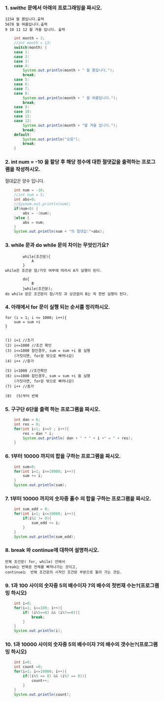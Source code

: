### 1.  swithc 문에서 아래의 프로그래밍을 짜시오.

	1234 월 봄입니다.출력
	5678 월 여름입니다.출력
	9 10 11 12 월 겨울 입니다. 출력

```java
	int month = 3;
	//int month = 13;
	switch(month) {
	case 1:
	case 2:
	case 3:
	case 4:
		System.out.println(month + " 월 봄입니다.");
		break;
	case 5:
	case 6:
	case 7:
	case 8:
		System.out.println(month + " 월 여름입니다.");
		break;
	case 9:
	case 10:
	case 11:
	case 12:
		System.out.println(month + "월 겨울 입니다.");
		break;
	default:
		System.out.println("오류");
		break;
	}
```

### 2. int num = -10 을 할당 후 해당 정수에 대한 절댓값을 출력하는 프로그램을 작성하시오.
절대값은 양수 입니다.
```java
	int num = -10;
	//int num = 5;
	int abs=0;
	//System.out.println(num);
	if(num<0) {
		abs = -(num);
	}else {
		abs = num;
	}
	System.out.println(num + "의 절댓값:"+abs);
```

### 3. while 문과 do while 문의 차이는 무엇인가요?
			while(조건문){
				A
			}
	while은 조건문 참/거짓 여부에 따라서 A가 실행이 된다.
	
			do{
				B
			}while(조건문);
	do while 문은 조건문이 참/거짓 과 상관없이 B는 꼭 한번 실행이 된다.
	
	
### 4. 아래에서 for 문이 실행 되는 순서를 정리하시오.
	for (i = 1; i <= 1000; i++){
		sum = sum +i
	}


	(1) i=1 //초기
	(2) i<=1000 //조건 확인
	(3) i<=1000 참인경우, sum = sum +i 을 실행
		(거짓이면, for문 밖으로 빠져나감)
	(4) i++ //증가
	 
	(5) i<1000 //조건확인
	(6) i<=1000 참인경우, sum = sum +i 을 실행
		(거짓이면, for문 밖으로 빠져나감)
	(7) i++ //증가

	(8)  (5)부터 반복

### 5. 구구단 6단을 출력 하는 프로그램을 짜시오.
```java
	int dan = 6;
	int res = 0;
	for(int i=1; i<=9 ; i++){
		res = dan * i;
		System.out.println( dan + " * " + i +" = " + res);
	}
```
### 6. 1부터 10000 까지의 합을 구하는 프로그램을 짜시오.
```java
	int sum=0;
	for(int i=1; i<=10000; i++){
		sum += i;
	}
	System.out.println(sum);
```	

### 7. 1부터 10000 까지의 숫자중 홀수 의 합을 구하는 프로그램을 짜시오.
```java
	int sum_odd = 0;
	for(int i=1; i<=10000; i++){
		if(i%2 != 0){
			sum_odd += i;
		}
	}
	System.out.println(sum_odd);
```	

### 8. break 와 continue에 대하여 설명하시오.
	반복 조건문( for, while) 안에서
	break는 반복문 전체를 빠져나가는 것이고,
	continue는  반복 조건문의 시작인 조건문 부분으로 돌아 가는 것임.

### 9. 1과 100 사이의 숫자중 5의 배수이자 7의 배수의 첫번재 수는?(프로그램밍 하시오)
```java
	int i=0;
	for(i=1; i<=100; i++){
		if( (i%5==0) && (i%7==0)){
			break;
		}
	}
	System.out.println(i);
```	

### 10. 1과 10000 사이의 숫자중 5의 배수이자 7의 배수의  갯수는?(프로그램밍 하시오)
```java
	int i=0;
	int count =0;
	for(i=1; i<=10000; i++){
		if((i%5 == 0) && (i%7 == 0)){
			count++;
		}
	}
	System.out.println(count);
```


